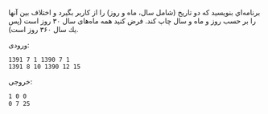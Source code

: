 برنامه‌اي بنويسيد كه دو تاريخ (شامل سال، ماه و روز) را از كاربر بگيرد و اختلاف بين آنها را بر حسب روز و ماه و سال چاپ كند. فرض كنيد همه ماه‌های سال ۳۰ روز است (پس يك سال ۳۶۰ روز است).

ورودی:

	1391 7 1 1390 7 1
	1391 8 10 1390 12 15

خروجی:

```markdown
1 0 0
0 7 25
```
